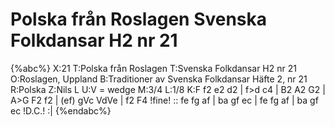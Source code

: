 # Polska från Roslagen Svenska Folkdansar H2 nr 21

{%abc%}
X:21
T:Polska från Roslagen
T:Svenska Folkdansar H2 nr 21
O:Roslagen, Uppland
B:Traditioner av Svenska Folkdansar Häfte 2, nr 21
R:Polska
Z:Nils L
U:V = wedge
M:3/4
L:1/8
K:F
f2 e2 d2 | f>d c4 | B2 A2 G2 | A>G F2 f2 | (ef) gVc VdVe | f2 F4 !fine! ::
fe fg af | ba gf ec | fe fg af | ba gf ec !D.C.! :|
{%endabc%}
